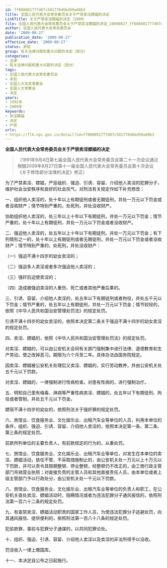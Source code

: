 ```yaml
---
id: ff808081777d07c50177846bd50a08b3
title: 全国人民代表大会常务委员会关于严禁卖淫嫖娼的决定
LinkTitle: 关于严禁卖淫嫖娼的决定（2009）
file: 全国人民代表大会常务委员会关于严禁卖淫嫖娼的决定_20090827_ff808081777d07c50177846bd50a08b3.docx
author: 全国人民代表大会常务委员会
date: '2009-08-27'
publication_date: '2009-08-27'
effective_date: '2009-08-27'
status: 未知
group: 有关法律问题和重大问题的决定（部分）
categories:
- 法律
- 有关法律问题和重大问题的决定（部分）
tags:
- 全国人民代表大会常务委员会
- 未知
- 全国人大及其常委会
- 全国人大常委会
- 决定
years:
- 1991年
- 2009年
keywords:
- 卖淫嫖娼
- 决定
- 严禁
urls:
- https://flk.npc.gov.cn/detail?id=ff808081777d07c50177846bd50a08b3
---
```


**全国人民代表大会常务委员会关于严禁卖淫嫖娼的决定**

> （1991年9月4日第七届全国人民代表大会常务委员会第二十一次会议通过 根据2009年8月27日第十一届全国人民代表大会常务委员会第十次会议《关于修改部分法律的决定》修正）

为了严禁卖淫、嫖娼，严惩组织、强迫、引诱、容留、介绍他人卖淫的犯罪分子，维护社会治安秩序和良好的社会风气，对刑法有关规定作如下补充修改：

一、组织他人卖淫的，处十年以上有期徒刑或者无期徒刑，并处一万元以下罚金或者没收财产；情节特别严重的，处死刑，并处没收财产。

协助组织他人卖淫的，处三年以上十年以下有期徒刑，并处一万元以下罚金；情节严重的，处十年以上有期徒刑，并处一万元以下罚金或者没收财产。

二、强迫他人卖淫的，处五年以上十年以下有期徒刑，并处一万元以下罚金；有下列情形之一的，处十年以上有期徒刑或者无期徒刑，并处一万元以下罚金或者没收财产；情节特别严重的，处死刑，并处没收财产：

（一）强迫不满十四岁的幼女卖淫的；

（二）强迫多人卖淫或者多次强迫他人卖淫的；

（三）强奸后迫使卖淫的；

（四）造成被强迫卖淫的人重伤、死亡或者其他严重后果的。

三、引诱、容留、介绍他人卖淫的，处五年以下有期徒刑或者拘役，并处五千元以下罚金；情节严重的，处五年以上有期徒刑，并处一万元以下罚金；情节较轻的，依照《中华人民共和国治安管理处罚法》的规定处罚。

引诱不满十四岁的幼女卖淫的，依照本决定第二条关于强迫不满十四岁的幼女卖淫的规定处罚。

四、卖淫、嫖娼的，依照《中华人民共和国治安管理处罚法》的规定处罚。

对卖淫、嫖娼的，可以由公安机关会同有关部门强制集中进行法律、道德教育和生产劳动，使之改掉恶习。期限为六个月至二年。具体办法由国务院规定。

因卖淫、嫖娼被公安机关处理后又卖淫、嫖娼的，实行劳动教养，并由公安机关处五千元以下罚款。

对卖淫、嫖娼的，一律强制进行性病检查。对患有性病的，进行强制治疗。

五、明知自己患有梅毒、淋病等严重性病卖淫、嫖娼的，处五年以下有期徒刑、拘役或者管制，并处五千元以下罚金。

嫖宿不满十四岁的幼女的，依照刑法关于强奸罪的规定处罚。

六、旅馆业、饮食服务业、文化娱乐业、出租汽车业等单位的人员，利用本单位的条件，组织、强迫、引诱、容留、介绍他人卖淫的，依照本决定第一条、第二条、第三条的规定处罚。

前款所列单位的主要负责人，有前款规定的行为的，从重处罚。

七、旅馆业、饮食服务业、文化娱乐业、出租汽车业等单位，对发生在本单位的卖淫、嫖娼活动，放任不管、不采取措施制止的，由公安机关处一万元以上十万元以下罚款，并可以责令其限期整顿、停业整顿，经整顿仍不改正的，由工商行政主管部门吊销营业执照；对直接负责的主管人员和其他直接责任人员，由本单位或者上级主管部门予以行政处分，由公安机关处一千元以下罚款。

八、旅馆业、饮食服务业、文化娱乐业、出租汽车业等单位的负责人和职工，在公安机关查处卖淫、嫖娼活动时，隐瞒情况或者为违法犯罪分子通风报信的，依照刑法第一百六十二条的规定处罚。

九、有查禁卖淫、嫖娼活动职责的国家工作人员，为使违法犯罪分子逃避处罚，向其通风报信、提供便利的，依照刑法第一百八十八条的规定处罚。

犯前款罪，事前与犯罪分子通谋的，以共同犯罪论处。

十、组织、强迫、引诱、容留、介绍他人卖淫以及卖淫的非法所得予以没收。

罚没收入一律上缴国库。

十一、本决定自公布之日起施行。

